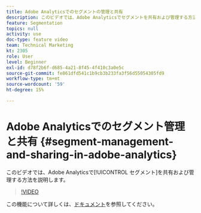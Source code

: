 ```yaml
---
title: Adobe Analyticsでのセグメントの管理と共有
description: このビデオでは、Adobe Analyticsでセグメントを共有および管理する方法を説明します。
feature: Segmentation
topics: null
activity: use
doc-type: feature video
team: Technical Marketing
kt: 2305
role: User
level: Beginner
exl-id: d78f2b6f-d685-4a21-8f45-4f410c3a0e5c
source-git-commit: fe861dfd541c1b9cb3b233fa3f56d55054305fd9
workflow-type: tm+mt
source-wordcount: '59'
ht-degree: 15%

---
```


#  Adobe Analyticsでのセグメント管理と共有 {#segment-management-and-sharing-in-adobe-analytics}

このビデオでは、Adobe Analyticsで[!UICONTROL セグメント]を共有および管理する方法を説明します。

>[!VIDEO](https://video.tv.adobe.com/v/25402/?quality=12)

この機能について詳しくは、[ドキュメント](https://experienceleague.adobe.com/docs/analytics/components/segmentation/segmentation-workflow/seg-manage.html?lang=en)を参照してください。
